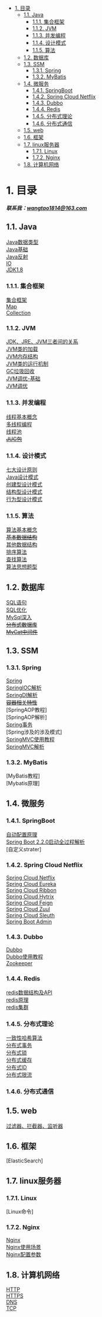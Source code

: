 

<!-- TOC -->

- [1. 目录](#1-目录)
    - [1.1. Java](#11-java)
        - [1.1.1. 集合框架](#111-集合框架)
        - [1.1.2. JVM](#112-jvm)
        - [1.1.3. 并发编程](#113-并发编程)
        - [1.1.4. 设计模式](#114-设计模式)
        - [1.1.5. 算法](#115-算法)
    - [1.2. 数据库](#12-数据库)
    - [1.3. SSM](#13-ssm)
        - [1.3.1. Spring](#131-spring)
        - [1.3.2. MyBatis](#132-mybatis)
    - [1.4. 微服务](#14-微服务)
        - [1.4.1. SpringBoot](#141-springboot)
        - [1.4.2. Spring Cloud Netflix](#142-spring-cloud-netflix)
        - [1.4.3. Dubbo](#143-dubbo)
        - [1.4.4. Redis](#144-redis)
        - [1.4.5. 分布式理论](#145-分布式理论)
        - [1.4.6. 分布式通信](#146-分布式通信)
    - [1.5. web](#15-web)
    - [1.6. 框架](#16-框架)
    - [1.7. linux服务器](#17-linux服务器)
        - [1.7.1. Linux](#171-linux)
        - [1.7.2. Nginx](#172-nginx)
    - [1.8. 计算机网络](#18-计算机网络)

<!-- /TOC -->


# 1. 目录  

***联系我：wangtao1814@163.com***  


## 1.1. Java  
[Java数据类型](java/数据类型.md)  
[Java基础](java/Java基础.md)  
[Java反射](java/Java反射.md)  
[IO](java/JavaIO.md)  
[JDK1.8](java/JDK8.md)  

### 1.1.1. 集合框架  
[集合框架](java/Collection/1.集合框架.md)  
[Map](java/Collection/2.Map.md)  
[Collection](java/Collection/3.Collection.md)  

### 1.1.2. JVM  
[JDK、JRE、JVM三者间的关系](java/JVM/1.JDK、JRE、JVM三者间的关系.md)  
[JVM类的加载](java/JVM/2.JVM类的加载.md)  
[JVM内存结构](java/JVM/3.JVM内存结构.md)  
[JVM类的运行机制](java/JVM/4.JVM类的运行机制.md)  
[GC垃圾回收](java/JVM/5.GC垃圾回收.md)  
[JVM调优-基础](java/JVM/6.JVM调优-基础.md)  
[JVM调优](java/JVM/7.JVM调优.md)  

### 1.1.3. 并发编程  
[线程基本概念](java/concurrent/1.Thread.md)  
[多线程编程](java/concurrent/2.Multithread.md)  
[线程池](java/concurrent/3.ThreadPool.md)  
[~~JUC包~~](java/concurrent/4.ConcurrentPackage.md)  

### 1.1.4. 设计模式  
[七大设计原则](java/Design/1.principles.md)  
[Java设计模式](java/Design/2.design.md)    
[创建型设计模式](java/Design/3.establish.md)  
[结构型设计模式](java/Design/4.structure.md)  
[行为型设计模式](java/Design/5.behavior.md)  

### 1.1.5. 算法  
[算法基本概念](java/function/1.notion.md)  
[~~基本数据结构~~](java/function/2.structure.md)  
[其他数据结构](java/function/3.otherStructure.md)  
[排序算法](java/function/4.sort.md)  
[查找算法](java/function/5.search.md)  
[算法思想题型](java/function/6.algorithmicIdea.md)  


## 1.2. 数据库  
[SQL语句](SQL/1.SQL语句.md)  
[SQL优化](SQL/2.SQL优化.md)  
[MySql深入](SQL/3.MySql深入.md)  
[~~分布式数据库~~](SQL/4.分布式数据库.md)  
[~~MyCat中间件~~](SQL/5.MyCat中间件.md)  



## 1.3. SSM  
### 1.3.1. Spring  
[Spring](SSM/Spring/1.Spring.md)  
[SpringIOC解析](SSM/Spring/2.SpringIOC.md)  
[SpringDI解析](SSM/Spring/3.SpringDI.md)  
[~~容器相关特性~~](SSM/Spring/4.SpringFeature.md)  
[SpringAOP教程]    
[SpringAOP解析]  
[Spring事务](SSM/Spring/7.SpringTransaction.md)  
[Spring涉及的涉及模式]  
[SpringMVC使用教程](SSM/Spring/9.SpringMVCUse.md)  
[SpringMVC解析](SSM/Spring/10.SpringMVCAnalysis.md)    

### 1.3.2. MyBatis  
[MyBatis教程]  
[Mybatis原理]  


## 1.4. 微服务  
### 1.4.1. SpringBoot  
[自动配置原理](microService/SpringBoot/1.自动配置原理.md)  
[Spring Boot 2.2.0启动全过程解析](microService/SpringBoot/2.SpringBoot2.2.0启动全过程源码分析.md)  
[自定义strater]

### 1.4.2. Spring Cloud Netflix  
[Spring Cloud Netflix](microService/SpringCloudNetflix/0.Netflix.md)  
[Spring Cloud Eureka](microService/SpringCloudNetflix/1.Eureka.md)  
[Spring Cloud Ribbon](microService/SpringCloudNetflix/2.Ribbon.md)  
[Spring Cloud Hytrix](microService/SpringCloudNetflix/3.Hytrix.md)  
[Spring Cloud Feign](microService/SpringCloudNetflix/4.Feign.md)  
[Spring Cloud Zuul](microService/SpringCloudNetflix/5.Zuul.md)  
[Spring Cloud Sleuth](microService/SpringCloudNetflix/6.Sleuth.md)  
[Spring Boot Admin](microService/SpringCloudNetflix/7.SpringBootAdmin.md)  

### 1.4.3. Dubbo  
[Dubbo](microService/Dubbo/Dubbo.md)   
[Dubbo使用教程](microService/Dubbo/Dubbo使用教程.md)  
[Zookeeper](microService/Dubbo/Zookeeper.md)  

### 1.4.4. Redis
[redis数据结构及API](microService/Redis/Redis数据结构及API.md)  
[redis原理](microService/Redis/Redis原理.md)  
[redis集群](microService/Redis/Redis集群.md)  

### 1.4.5. 分布式理论  
[一致性哈希算法](microService/分布式算法-consistent.md)  
[分布式事务](microService/分布式事务.md)  
[分布式锁](microService/分布式锁.md)  
[分布式缓存](microService/分布式缓存.md)  
[分布式ID](microService/分布式ID.md)  
[分布式限流](microService/分布式限流.md)   

### 1.4.6. 分布式通信  



## 1.5. web  
[过滤器、拦截器、监听器](web/subassembly.md)   



## 1.6. 框架  
[ElasticSearch]  



## 1.7. linux服务器  
### 1.7.1. Linux  
[Linux命令]  

### 1.7.2. Nginx  
[Nginx](Linux/Nginx/1.nginx.md)  
[Nginx使用场景](Linux/Nginx/2.nginx使用场景.md)   
[Nginx配置参数](Linux/Nginx/3.nginx配置参数.md)     



## 1.8. 计算机网络  

[HTTP](/network/1.HTTP.md)  
[HTTPS](/network/2.HTTPS.md)  
[DNS](network/3.DNS.md)  
[TCP](/network/4.TCP.md)  


